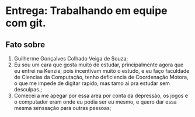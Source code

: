 # Entrega: Trabalhando em equipe com git.

## Fato sobre <Guilher Colhado>

1. Guilherme Gonçalves Colhado Veiga de Souza;
2. Eu sou um cara que gosta muito de estudar, principalmente agora que eu entrei na Kenzie, pois incentivam muito o estudo, e eu faço faculdade de Ciencias da Computação, tenho deficiencia de Coordenação Motora, o que me impede de digitar rapido, mas tamo ai pra estudar sem desculpas.;
3. Comecei a me apegar por essa area por conta da depressão, os jogos e o computador eram onde eu podia ser eu mesmo, e quero dar essa mesma senssação para outras pessoas;
